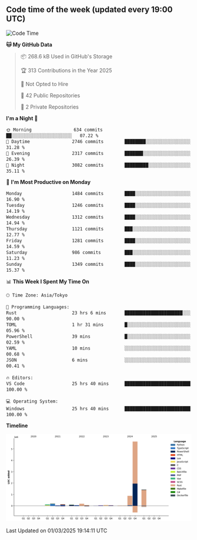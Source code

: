 ## Code time of the week (updated every 19:00 UTC)

<!--START_SECTION:waka-->
![Code Time](http://img.shields.io/badge/Code%20Time-4%2C356%20hrs%2038%20mins-blue)

**🐱 My GitHub Data** 

> 📦 268.6 kB Used in GitHub's Storage 
 > 
> 🏆 313 Contributions in the Year 2025
 > 
> 🚫 Not Opted to Hire
 > 
> 📜 42 Public Repositories 
 > 
> 🔑 2 Private Repositories 
 > 
**I'm a Night 🦉** 

```text
🌞 Morning                634 commits         ██░░░░░░░░░░░░░░░░░░░░░░░   07.22 % 
🌆 Daytime                2746 commits        ████████░░░░░░░░░░░░░░░░░   31.28 % 
🌃 Evening                2317 commits        ███████░░░░░░░░░░░░░░░░░░   26.39 % 
🌙 Night                  3082 commits        █████████░░░░░░░░░░░░░░░░   35.11 % 
```
📅 **I'm Most Productive on Monday** 

```text
Monday                   1484 commits        ████░░░░░░░░░░░░░░░░░░░░░   16.90 % 
Tuesday                  1246 commits        ████░░░░░░░░░░░░░░░░░░░░░   14.19 % 
Wednesday                1312 commits        ████░░░░░░░░░░░░░░░░░░░░░   14.94 % 
Thursday                 1121 commits        ███░░░░░░░░░░░░░░░░░░░░░░   12.77 % 
Friday                   1281 commits        ████░░░░░░░░░░░░░░░░░░░░░   14.59 % 
Saturday                 986 commits         ███░░░░░░░░░░░░░░░░░░░░░░   11.23 % 
Sunday                   1349 commits        ████░░░░░░░░░░░░░░░░░░░░░   15.37 % 
```


📊 **This Week I Spent My Time On** 

```text
🕑︎ Time Zone: Asia/Tokyo

💬 Programming Languages: 
Rust                     23 hrs 6 mins       ██████████████████████░░░   90.00 % 
TOML                     1 hr 31 mins        █░░░░░░░░░░░░░░░░░░░░░░░░   05.96 % 
PowerShell               39 mins             █░░░░░░░░░░░░░░░░░░░░░░░░   02.59 % 
YAML                     10 mins             ░░░░░░░░░░░░░░░░░░░░░░░░░   00.68 % 
JSON                     6 mins              ░░░░░░░░░░░░░░░░░░░░░░░░░   00.41 % 

🔥 Editors: 
VS Code                  25 hrs 40 mins      █████████████████████████   100.00 % 

💻 Operating System: 
Windows                  25 hrs 40 mins      █████████████████████████   100.00 % 
```

**Timeline**

![Lines of Code chart](https://raw.githubusercontent.com/SARDONYX-sard/SARDONYX-sard/main/assets/bar_graph.png)


 Last Updated on 01/03/2025 19:14:11 UTC
<!--END_SECTION:waka-->